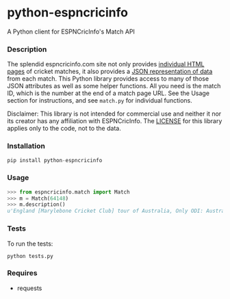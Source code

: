 # python-espncricinfo

A Python client for ESPNCricInfo's Match API

### Description

The splendid espncricinfo.com site not only provides [individual HTML pages](http://www.espncricinfo.com/caribbean-premier-league-2015/engine/match/857713.html) of cricket matches, it also provides a [JSON representation of data](http://www.espncricinfo.com/caribbean-premier-league-2015/engine/match/857713.json) from each match. This Python library provides access to many of those JSON attributes as well as some helper functions. All you need is the match ID, which is the number at the end of a match page URL. See the Usage section for instructions, and see `match.py` for individual functions.

Disclaimer: This library is not intended for commercial use and neither it nor its creator has any affiliation with ESPNCricInfo. The [LICENSE](LICENSE.txt) for this library applies only to the code, not to the data.

### Installation

```python
pip install python-espncricinfo
```

### Usage

```python
>>> from espncricinfo.match import Match
>>> m = Match(64148)
>>> m.description()
u'England [Marylebone Cricket Club] tour of Australia, Only ODI: Australia v England at Melbourne, Jan 5, 1971'
```

### Tests

To run the tests:

```shell
python tests.py
```

### Requires

  * requests
